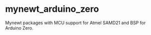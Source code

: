 # mynewt_arduino_zero
Mynewt packages with MCU support for Atmel SAMD21 and BSP for Arduino Zero.


